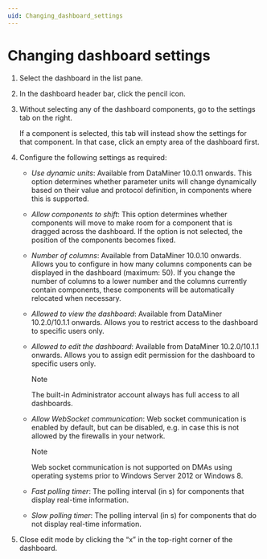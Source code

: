 ```yaml
---
uid: Changing_dashboard_settings
---
```


# Changing dashboard settings

1. Select the dashboard in the list pane.

1. In the dashboard header bar, click the pencil icon.

1. Without selecting any of the dashboard components, go to the settings tab on the right.

   If a component is selected, this tab will instead show the settings for that component. In that case, click an empty area of the dashboard first.

1. Configure the following settings as required:

   - *Use dynamic units*: Available from DataMiner 10.0.11 onwards. This option determines whether parameter units will change dynamically based on their value and protocol definition, in components where this is supported.

   - *Allow components to shift*: This option determines whether components will move to make room for a component that is dragged across the dashboard. If the option is not selected, the position of the components becomes fixed.

   - *Number of columns*: Available from DataMiner 10.0.10 onwards. Allows you to configure in how many columns components can be displayed in the dashboard (maximum: 50). If you change the number of columns to a lower number and the columns currently contain components, these components will be automatically relocated when necessary.

   - *Allowed to view the dashboard*: Available from DataMiner 10.2.0/10.1.1 onwards. Allows you to restrict access to the dashboard to specific users only.

   - *Allowed to edit the dashboard*: Available from DataMiner 10.2.0/10.1.1 onwards. Allows you to assign edit permission for the dashboard to specific users only.

     > [!NOTE]
     > The built-in Administrator account always has full access to all dashboards.

   - *Allow WebSocket communication*: Web socket communication is enabled by default, but can be disabled, e.g. in case this is not allowed by the firewalls in your network.

     > [!NOTE]
     > Web socket communication is not supported on DMAs using operating systems prior to Windows Server 2012 or Windows 8.

   - *Fast polling timer*: The polling interval (in s) for components that display real-time information.

   - *Slow polling timer*: The polling interval (in s) for components that do not display real-time information.

1. Close edit mode by clicking the “x” in the top-right corner of the dashboard.
